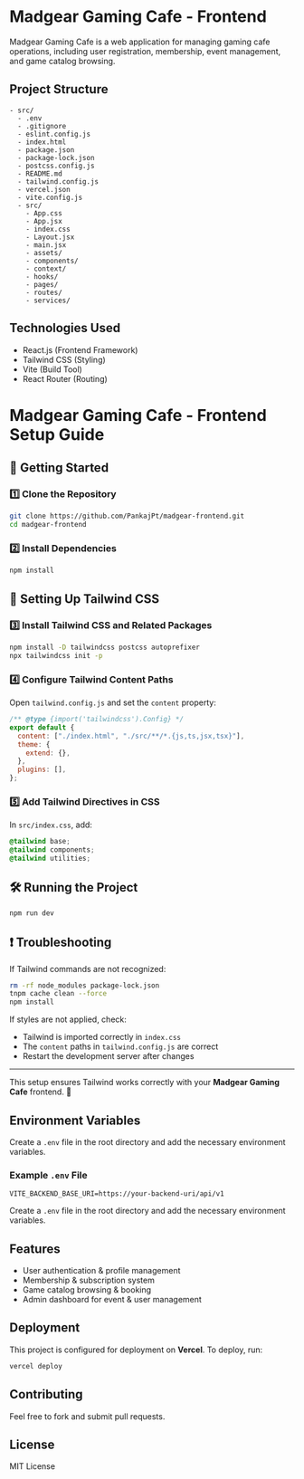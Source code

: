 # Madgear Gaming Cafe - Frontend

Madgear Gaming Cafe is a web application for managing gaming cafe operations, including user registration, membership, event management, and game catalog browsing.

## Project Structure

```
- src/
  - .env
  - .gitignore
  - eslint.config.js
  - index.html
  - package.json
  - package-lock.json
  - postcss.config.js
  - README.md
  - tailwind.config.js
  - vercel.json
  - vite.config.js
  - src/
    - App.css
    - App.jsx
    - index.css
    - Layout.jsx
    - main.jsx
    - assets/
    - components/
    - context/
    - hooks/
    - pages/
    - routes/
    - services/
```

## Technologies Used
- React.js (Frontend Framework)
- Tailwind CSS (Styling)
- Vite (Build Tool)
- React Router (Routing)

# Madgear Gaming Cafe - Frontend Setup Guide

## 🚀 Getting Started

### 1️⃣ Clone the Repository
```bash
git clone https://github.com/PankajPt/madgear-frontend.git
cd madgear-frontend
```

### 2️⃣ Install Dependencies
```bash
npm install
```

## 🎨 Setting Up Tailwind CSS

### 3️⃣ Install Tailwind CSS and Related Packages
```bash
npm install -D tailwindcss postcss autoprefixer
npx tailwindcss init -p
```

### 4️⃣ Configure Tailwind Content Paths
Open `tailwind.config.js` and set the `content` property:
```js
/** @type {import('tailwindcss').Config} */
export default {
  content: ["./index.html", "./src/**/*.{js,ts,jsx,tsx}"],
  theme: {
    extend: {},
  },
  plugins: [],
};
```

### 5️⃣ Add Tailwind Directives in CSS
In `src/index.css`, add:
```css
@tailwind base;
@tailwind components;
@tailwind utilities;
```

## 🛠️ Running the Project
```bash
npm run dev
```

## ❗ Troubleshooting
If Tailwind commands are not recognized:
```bash
rm -rf node_modules package-lock.json
tnpm cache clean --force
npm install
```

If styles are not applied, check:
- Tailwind is imported correctly in `index.css`
- The `content` paths in `tailwind.config.js` are correct
- Restart the development server after changes

---
This setup ensures Tailwind works correctly with your **Madgear Gaming Cafe** frontend. 🚀



## Environment Variables
Create a `.env` file in the root directory and add the necessary environment variables.

### Example `.env` File
```
VITE_BACKEND_BASE_URI=https://your-backend-uri/api/v1
```
Create a `.env` file in the root directory and add the necessary environment variables.

## Features
- User authentication & profile management
- Membership & subscription system
- Game catalog browsing & booking
- Admin dashboard for event & user management

## Deployment
This project is configured for deployment on **Vercel**.
To deploy, run:
```sh
vercel deploy
```

## Contributing
Feel free to fork and submit pull requests.

## License
MIT License

